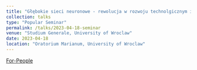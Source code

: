 ```yaml
---
title: "Głębokie sieci neuronowe - rewolucja w rozwoju technolgicznym i badaniach naukowych"
collection: talks
type: "Popular Seminar"
permalink: /talks/2023-04-18-seminar
venue: "Studium Generale, University of Wroclaw"
date: 2023-04-18
location: "Oratorium Marianum, University of Wroclaw"
---
```


[For-People](-) 
